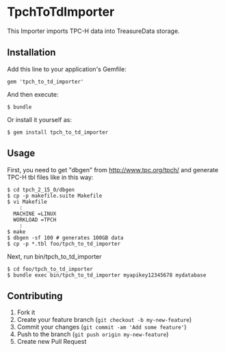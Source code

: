 # TpchToTdImporter

This Importer imports TPC-H data into TreasureData storage.

## Installation

Add this line to your application's Gemfile:

    gem 'tpch_to_td_importer'

And then execute:

    $ bundle

Or install it yourself as:

    $ gem install tpch_to_td_importer

## Usage

First, you need to get "dbgen" from http://www.tpc.org/tpch/ and generate TPC-H tbl files like in this way:

    $ cd tpch_2_15_0/dbgen
    $ cp -p makefile.suite Makefile
    $ vi Makefile
        :
      MACHINE =LINUX
      WORKLOAD =TPCH
        :
    $ make
    $ dbgen -sf 100 # generates 100GB data
    $ cp -p *.tbl foo/tpch_to_td_importer

Next, run bin/tpch_to_td_importer

    $ cd foo/tpch_to_td_importer
    $ bundle exec bin/tpch_to_td_importer myapikey12345678 mydatabase


## Contributing

1. Fork it
2. Create your feature branch (`git checkout -b my-new-feature`)
3. Commit your changes (`git commit -am 'Add some feature'`)
4. Push to the branch (`git push origin my-new-feature`)
5. Create new Pull Request
